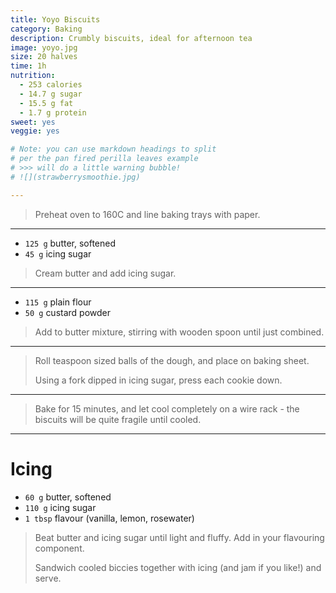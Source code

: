 ```yaml
---
title: Yoyo Biscuits
category: Baking
description: Crumbly biscuits, ideal for afternoon tea 
image: yoyo.jpg
size: 20 halves
time: 1h
nutrition:
  - 253 calories
  - 14.7 g sugar
  - 15.5 g fat
  - 1.7 g protein
sweet: yes
veggie: yes

# Note: you can use markdown headings to split
# per the pan fired perilla leaves example
# >>> will do a little warning bubble!
# ![](strawberrysmoothie.jpg)

---
```


> Preheat oven to 160C and line baking trays with paper.

---
* `125 g` butter, softened
* `45 g` icing sugar

> Cream butter and add icing sugar.

---

* `115 g` plain flour
* `50 g` custard powder

> Add to butter mixture, stirring with wooden spoon until just combined.

---

> Roll teaspoon sized balls of the dough, and place on baking sheet. 
>
> Using a fork dipped in icing sugar, press each cookie down. 

---
> Bake for 15 minutes, and let cool completely on a wire rack - the biscuits will be quite fragile until cooled. 

---
# Icing

* `60 g` butter, softened
* `110 g` icing sugar
* `1 tbsp` flavour (vanilla, lemon, rosewater)

> Beat butter and icing sugar until light and fluffy. Add in your flavouring component.
>
> Sandwich cooled biccies together with icing (and jam if you like!) and serve.
